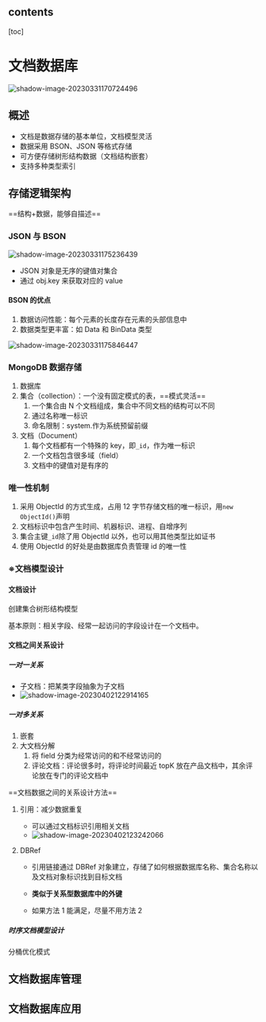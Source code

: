 ##  contents

[toc]

# 文档数据库

![shadow-image-20230331170724496](https://wangleidetuchuang.oss-cn-beijing.aliyuncs.com/img/image-20230331170724496.png)

## 概述

- 文档是数据存储的基本单位，文档模型灵活
- 数据采用 BSON、JSON 等格式存储
- 可方便存储树形结构数据（文档结构嵌套）
- 支持多种类型索引

## 存储逻辑架构

==结构+数据，能够自描述==

### JSON 与 BSON

![shadow-image-20230331175236439](https://wangleidetuchuang.oss-cn-beijing.aliyuncs.com/img/image-20230331175236439.png)

- JSON 对象是无序的键值对集合
- 通过 obj.key 来获取对应的 value

#### BSON 的优点

1. 数据访问性能：每个元素的长度存在元素的头部信息中
2. 数据类型更丰富：如 Data 和 BinData 类型

![shadow-image-20230331175846447](https://wangleidetuchuang.oss-cn-beijing.aliyuncs.com/img/image-20230331175846447.png)

### MongoDB 数据存储

1. 数据库
2. 集合（collection）：一个没有固定模式的表，==模式灵活==
   1. 一个集合由 N 个文档组成，集合中不同文档的结构可以不同
   2. 通过名称唯一标识
   3. 命名限制：system.作为系统预留前缀
3. 文档（Document）
   1. 每个文档都有一个特殊的 key，即`_id`，作为唯一标识
   2. 一个文档包含很多域（field）
   3. 文档中的键值对是有序的

### 唯一性机制

1. 采用 ObjectId 的方式生成，占用 12 字节存储文档的唯一标识，用`new ObjectId()`声明
2. 文档标识中包含产生时间、机器标识、进程、自增序列
3. 集合主键`_id`除了用 ObjectId 以外，也可以用其他类型比如证书
4. 使用 ObjectId 的好处是由数据库负责管理 id 的唯一性

### ※文档模型设计

#### 文档设计

创建集合树形结构模型

基本原则：相关字段、经常一起访问的字段设计在一个文档中。

#### 文档之间关系设计

##### 一对一关系

- 子文档：把某类字段抽象为子文档
- ![shadow-image-20230402122914165](https://wangleidetuchuang.oss-cn-beijing.aliyuncs.com/img/image-20230402122914165.png)

##### 一对多关系

1. 嵌套
2. 大文档分解
   1. 将 field 分类为经常访问的和不经常访问的
   2. 评论文档：评论很多时，将评论时间最近 topK 放在产品文档中，其余评论放在专门的评论文档中



==文档数据之间的关系设计方法==

1. 引用：减少数据重复

   - 可以通过文档标识引用相关文档
   - ![shadow-image-20230402123242066](https://wangleidetuchuang.oss-cn-beijing.aliyuncs.com/img/image-20230402123242066.png)

2. DBRef

   - 引用链接通过 DBRef 对象建立，存储了如何根据数据库名称、集合名称以及文档对象标识找到目标文档

   - **类似于关系型数据库中的外键**

   - 如果方法 1 能满足，尽量不用方法 2

##### 时序文档模型设计

分桶优化模式



## 文档数据库管理



## 文档数据库应用



